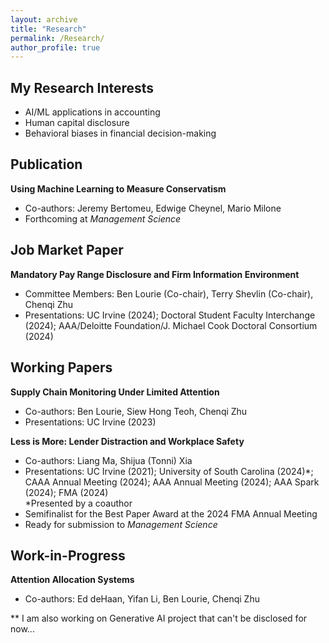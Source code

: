 ```yaml
---
layout: archive
title: "Research"
permalink: /Research/
author_profile: true
---
```


## My Research Interests
- AI/ML applications in accounting
- Human capital disclosure
- Behavioral biases in financial decision-making

## **Publication**
**Using Machine Learning to Measure Conservatism**  
- Co-authors: Jeremy Bertomeu, Edwige Cheynel, Mario Milone
- Forthcoming at *Management Science*
  
## **Job Market Paper**
**Mandatory Pay Range Disclosure and Firm Information Environment**  
- Committee Members: Ben Lourie (Co-chair), Terry Shevlin (Co-chair), Chenqi Zhu
- Presentations: UC Irvine (2024); Doctoral Student Faculty Interchange (2024); AAA/Deloitte Foundation/J. Michael Cook Doctoral Consortium (2024)

## **Working Papers**

**Supply Chain Monitoring Under Limited Attention**  
- Co-authors: Ben Lourie, Siew Hong Teoh, Chenqi Zhu
- Presentations: UC Irvine (2023)

**Less is More: Lender Distraction and Workplace Safety**  
- Co-authors: Liang Ma, Shijua (Tonni) Xia
- Presentations: UC Irvine (2021); University of South Carolina (2024)*; CAAA Annual Meeting (2024); AAA Annual Meeting (2024); AAA Spark (2024); FMA (2024)  
*Presented by a coauthor  
- Semifinalist for the Best Paper Award at the 2024 FMA Annual Meeting  
- Ready for submission to *Management Science*

## **Work-in-Progress**

**Attention Allocation Systems**
- Co-authors: Ed deHaan, Yifan Li, Ben Lourie, Chenqi Zhu

** I am also working on Generative AI project that can't be disclosed for now...
  

